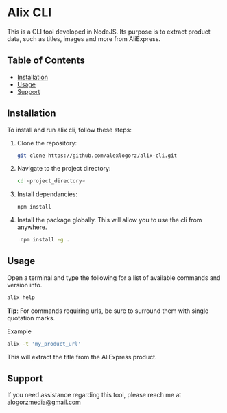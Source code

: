 # Alix CLI

This is a CLI tool developed in NodeJS. Its purpose is to extract product data, such as titles, images and more from AliExpress.

## Table of Contents

- [Installation](#installation)
- [Usage](#usage)
- [Support](#support)

## Installation

To install and run alix cli, follow these steps:

1. Clone the repository:
   ```bash
   git clone https://github.com/alexlogorz/alix-cli.git
   ```
2. Navigate to the project directory:
   ```bash
   cd <project_directory>
   ```
3. Install dependancies:
   ```bash
   npm install
   ```
4. Install the package globally. This will allow you to use the cli from anywhere.
   ```bash
    npm install -g .
   ```

## Usage
Open a terminal and type the following for a list of available commands and version info.
``` bash
alix help
```
**Tip**: For commands requiring urls, be sure to surround them with single quotation marks. 

Example
``` bash
alix -t 'my_product_url'
```
This will extract the title from the AliExpress product.

## Support
If you need assistance regarding this tool, please reach me at alogorzmedia@gmail.com